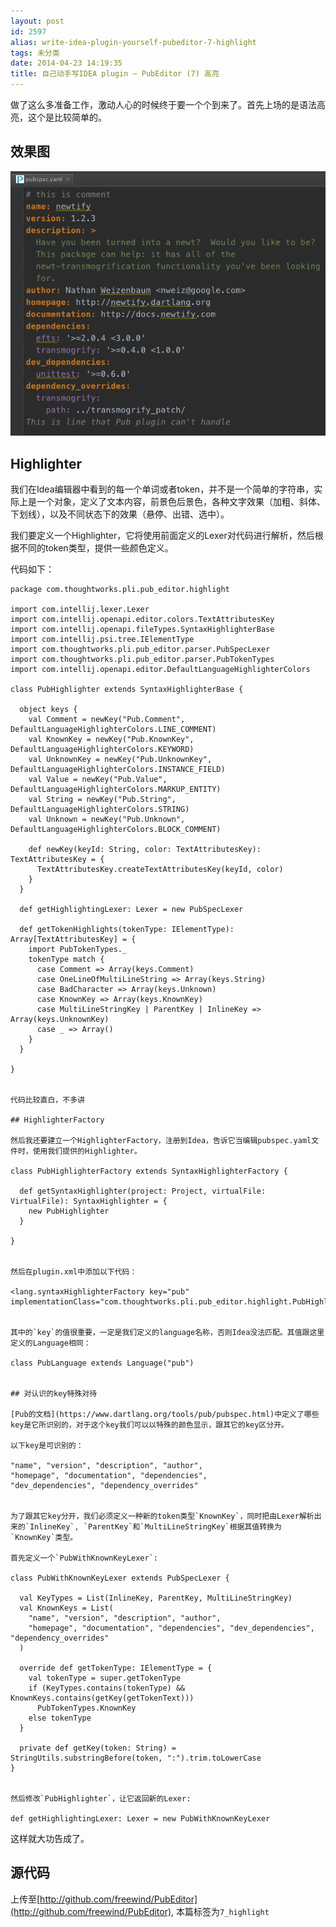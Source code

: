 ```yaml
---
layout: post
id: 2597
alias: write-idea-plugin-yourself-pubeditor-7-highlight
tags: 未分类
date: 2014-04-23 14:19:35
title: 自己动手写IDEA plugin – PubEditor (7) 高亮
---
```


做了这么多准备工作，激动人心的时候终于要一个个到来了。首先上场的是语法高亮，这个是比较简单的。

## 效果图

![](/user_images/2597-0.png)

## Highlighter

我们在Idea编辑器中看到的每一个单词或者token，并不是一个简单的字符串，实际上是一个对象，定义了文本内容，前景色后景色，各种文字效果（加粗、斜体、下划线），以及不同状态下的效果（悬停、出错、选中）。

我们要定义一个Highlighter，它将使用前面定义的Lexer对代码进行解析，然后根据不同的token类型，提供一些颜色定义。

代码如下：

    package com.thoughtworks.pli.pub_editor.highlight

    import com.intellij.lexer.Lexer
    import com.intellij.openapi.editor.colors.TextAttributesKey
    import com.intellij.openapi.fileTypes.SyntaxHighlighterBase
    import com.intellij.psi.tree.IElementType
    import com.thoughtworks.pli.pub_editor.parser.PubSpecLexer
    import com.thoughtworks.pli.pub_editor.parser.PubTokenTypes
    import com.intellij.openapi.editor.DefaultLanguageHighlighterColors

    class PubHighlighter extends SyntaxHighlighterBase {

      object keys {
        val Comment = newKey("Pub.Comment", DefaultLanguageHighlighterColors.LINE_COMMENT)
        val KnownKey = newKey("Pub.KnownKey", DefaultLanguageHighlighterColors.KEYWORD)
        val UnknownKey = newKey("Pub.UnknownKey", DefaultLanguageHighlighterColors.INSTANCE_FIELD)
        val Value = newKey("Pub.Value", DefaultLanguageHighlighterColors.MARKUP_ENTITY)
        val String = newKey("Pub.String", DefaultLanguageHighlighterColors.STRING)
        val Unknown = newKey("Pub.Unknown", DefaultLanguageHighlighterColors.BLOCK_COMMENT)

        def newKey(keyId: String, color: TextAttributesKey): TextAttributesKey = {
          TextAttributesKey.createTextAttributesKey(keyId, color)
        }
      }

      def getHighlightingLexer: Lexer = new PubSpecLexer

      def getTokenHighlights(tokenType: IElementType): Array[TextAttributesKey] = {
        import PubTokenTypes._
        tokenType match {
          case Comment => Array(keys.Comment)
          case OneLineOfMultiLineString => Array(keys.String)
          case BadCharacter => Array(keys.Unknown)
          case KnownKey => Array(keys.KnownKey)
          case MultiLineStringKey | ParentKey | InlineKey => Array(keys.UnknownKey)
          case _ => Array()
        }
      }

    }
    

    代码比较直白，不多讲

    ## HighlighterFactory

    然后我还要建立一个HighlighterFactory，注册到Idea，告诉它当编辑pubspec.yaml文件时，使用我们提供的Highlighter。

    class PubHighlighterFactory extends SyntaxHighlighterFactory {

      def getSyntaxHighlighter(project: Project, virtualFile: VirtualFile): SyntaxHighlighter = {
        new PubHighlighter
      }

    }
    

    然后在plugin.xml中添加以下代码：

    <lang.syntaxHighlighterFactory key="pub" implementationClass="com.thoughtworks.pli.pub_editor.highlight.PubHighlighterFactory"/>
    

    其中的`key`的值很重要，一定是我们定义的language名称，否则Idea没法匹配。其值跟这里定义的Language相同：

    class PubLanguage extends Language("pub")
    

    ## 对认识的key特殊对待

    [Pub的文档](https://www.dartlang.org/tools/pub/pubspec.html)中定义了哪些key是它所识别的，对于这个key我们可以以特殊的颜色显示，跟其它的key区分开。

    以下key是可识别的：

    "name", "version", "description", "author",
    "homepage", "documentation", "dependencies", 
    "dev_dependencies", "dependency_overrides"
    

    为了跟其它key分开，我们必须定义一种新的token类型`KnownKey`，同时把由Lexer解析出来的`InlineKey`, `ParentKey`和`MultiLineStringKey`根据其值转换为`KnownKey`类型。

    首先定义一个`PubWithKnownKeyLexer`:

    class PubWithKnownKeyLexer extends PubSpecLexer {

      val KeyTypes = List(InlineKey, ParentKey, MultiLineStringKey)
      val KnownKeys = List(
        "name", "version", "description", "author",
        "homepage", "documentation", "dependencies", "dev_dependencies", "dependency_overrides"
      )

      override def getTokenType: IElementType = {
        val tokenType = super.getTokenType
        if (KeyTypes.contains(tokenType) && KnownKeys.contains(getKey(getTokenText)))
          PubTokenTypes.KnownKey
        else tokenType
      }

      private def getKey(token: String) = StringUtils.substringBefore(token, ":").trim.toLowerCase
    }
    

    然后修改`PubHighlighter`，让它返回新的Lexer:

    def getHighlightingLexer: Lexer = new PubWithKnownKeyLexer

这样就大功告成了。

## 源代码

上传至[http://github.com/freewind/PubEditor](http://github.com/freewind/PubEditor), 本篇标签为`7_highlight`

